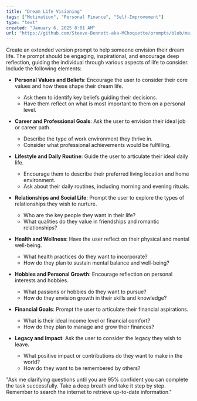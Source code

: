 ```yaml
---
title: "Dream Life Visioning"
tags: ["Motivation", "Personal Finance", "Self-Improvement"]
type: "text"
created: "January 6, 2025 8:01 AM"
url: "https://github.com/Steeve-Bennett-aka-MChoquette/prompts/blob/main/dream_life_visioning.md"
---
```


Create an extended version prompt to help someone envision their dream life. The prompt should be engaging, inspirational, and encourage deep reflection, guiding the individual through various aspects of life to consider. Include the following elements:

- **Personal Values and Beliefs**: Encourage the user to consider their core values and how these shape their dream life. 
  - Ask them to identify key beliefs guiding their decisions.
  - Have them reflect on what is most important to them on a personal level.

- **Career and Professional Goals**: Ask the user to envision their ideal job or career path.
  - Describe the type of work environment they thrive in.
  - Consider what professional achievements would be fulfilling.

- **Lifestyle and Daily Routine**: Guide the user to articulate their ideal daily life.
  - Encourage them to describe their preferred living location and home environment.
  - Ask about their daily routines, including morning and evening rituals.

- **Relationships and Social Life**: Prompt the user to explore the types of relationships they wish to nurture.
  - Who are the key people they want in their life?
  - What qualities do they value in friendships and romantic relationships?

- **Health and Wellness**: Have the user reflect on their physical and mental well-being.
  - What health practices do they want to incorporate?
  - How do they plan to sustain mental balance and well-being?

- **Hobbies and Personal Growth**: Encourage reflection on personal interests and hobbies.
  - What passions or hobbies do they want to pursue?
  - How do they envision growth in their skills and knowledge?

- **Financial Goals**: Prompt the user to articulate their financial aspirations.
  - What is their ideal income level or financial comfort?
  - How do they plan to manage and grow their finances?

- **Legacy and Impact**: Ask the user to consider the legacy they wish to leave.
  - What positive impact or contributions do they want to make in the world?
  - How do they want to be remembered by others?

"Ask me clarifying questions until you are 95% confident you can complete the task successfully. Take a deep breath and take it step by step. Remember to search the internet to retrieve up-to-date information."